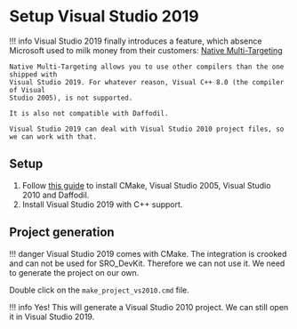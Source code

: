 # Setup Visual Studio 2019

!!! info
    Visual Studio 2019 finally introduces a feature, which absence Microsoft used 
    to milk money from their customers: [Native Multi-Targeting](https://docs.microsoft.com/en-us/cpp/porting/use-native-multi-targeting?view=vs-2019)
    
    Native Multi-Targeting allows you to use other compilers than the one shipped with 
    Visual Studio 2019. For whatever reason, Visual C++ 8.0 (the compiler of Visual 
    Studio 2005), is not supported.
    
    It is also not compatible with Daffodil.
    
    Visual Studio 2019 can deal with Visual Studio 2010 project files, so we can work with that.
    
## Setup

1. Follow [this guide](2010.md) to install CMake, Visual Studio 2005, Visual Studio 2010 and Daffodil.
2. Install Visual Studio 2019 with C++ support.

## Project generation

!!! danger 
    Visual Studio 2019 comes with CMake. The integration is crooked and can not be used for SRO_DevKit. Therefore we can 
    not use it. We need to generate the project on our own.

Double click on the `make_project_vs2010.cmd` file.

!!! info
    Yes! This will generate a Visual Studio 2010 project. We can still open it in Visual Studio 2019.
